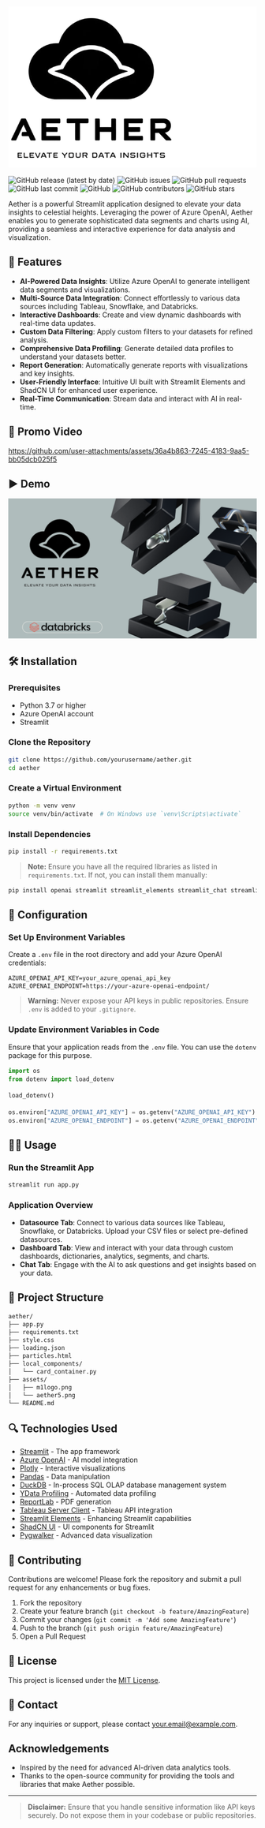 
![Aether Logo](https://github.com/ONGQ0019/filedumps/blob/main/aether5.png?raw=true)

![GitHub release (latest by date)](https://img.shields.io/badge/release-v1.0-blue)
![GitHub issues](https://img.shields.io/github/issues/M1-Private-Limited/AETHER)
![GitHub pull requests](https://img.shields.io/github/issues-pr/M1-Private-Limited/AETHER)
![GitHub last commit](https://img.shields.io/github/last-commit/M1-Private-Limited/AETHER)
![GitHub](https://img.shields.io/github/license/M1-Private-Limited/AETHER)
![GitHub contributors](https://img.shields.io/github/contributors/M1-Private-Limited/AETHER)
![GitHub stars](https://img.shields.io/github/stars/M1-Private-Limited/AETHER?style=social)

Aether is a powerful Streamlit application designed to elevate your data insights to celestial heights. Leveraging the power of Azure OpenAI, Aether enables you to generate sophisticated data segments and charts using AI, providing a seamless and interactive experience for data analysis and visualization.

## 🚀 Features

- **AI-Powered Data Insights**: Utilize Azure OpenAI to generate intelligent data segments and visualizations.
- **Multi-Source Data Integration**: Connect effortlessly to various data sources including Tableau, Snowflake, and Databricks.
- **Interactive Dashboards**: Create and view dynamic dashboards with real-time data updates.
- **Custom Data Filtering**: Apply custom filters to your datasets for refined analysis.
- **Comprehensive Data Profiling**: Generate detailed data profiles to understand your datasets better.
- **Report Generation**: Automatically generate reports with visualizations and key insights.
- **User-Friendly Interface**: Intuitive UI built with Streamlit Elements and ShadCN UI for enhanced user experience.
- **Real-Time Communication**: Stream data and interact with AI in real-time.

## 🎥 Promo Video



https://github.com/user-attachments/assets/36a4b863-7245-4183-9aa5-bb05dcb025f5



## ▶️ Demo

[![Demo Video](https://github.com/ONGQ0019/filedumps/blob/main/thumbnail.png?raw=true)](https://www.youtube.com/watch?v=cVjDr3Uhmhc)



## 🛠 Installation

### Prerequisites

- Python 3.7 or higher
- Azure OpenAI account
- Streamlit

### Clone the Repository

```bash
git clone https://github.com/yourusername/aether.git
cd aether
```

### Create a Virtual Environment

```bash
python -m venv venv
source venv/bin/activate  # On Windows use `venv\Scripts\activate`
```

### Install Dependencies

```bash
pip install -r requirements.txt
```

> **Note:** Ensure you have all the required libraries as listed in `requirements.txt`. If not, you can install them manually:

```bash
pip install openai streamlit streamlit_elements streamlit_chat streamlit_toggle pandas duckdb ydata_profiling streamlit_ydata_profiling streamlit_shadcn_ui pygwalker plotly reportlab tableauserverclient st_on_hover_tabs streamlit_lottie streamlit_components
```

## 🔧 Configuration

### Set Up Environment Variables

Create a `.env` file in the root directory and add your Azure OpenAI credentials:

```env
AZURE_OPENAI_API_KEY=your_azure_openai_api_key
AZURE_OPENAI_ENDPOINT=https://your-azure-openai-endpoint/
```

> **Warning:** Never expose your API keys in public repositories. Ensure `.env` is added to your `.gitignore`.

### Update Environment Variables in Code

Ensure that your application reads from the `.env` file. You can use the `dotenv` package for this purpose.

```python
import os
from dotenv import load_dotenv

load_dotenv()

os.environ["AZURE_OPENAI_API_KEY"] = os.getenv("AZURE_OPENAI_API_KEY")
os.environ["AZURE_OPENAI_ENDPOINT"] = os.getenv("AZURE_OPENAI_ENDPOINT")
```

## 🏃‍♂️ Usage

### Run the Streamlit App

```bash
streamlit run app.py
```

### Application Overview

- **Datasource Tab**: Connect to various data sources like Tableau, Snowflake, or Databricks. Upload your CSV files or select pre-defined datasources.
- **Dashboard Tab**: View and interact with your data through custom dashboards, dictionaries, analytics, segments, and charts.
- **Chat Tab**: Engage with the AI to ask questions and get insights based on your data.

## 📂 Project Structure

```
aether/
├── app.py
├── requirements.txt
├── style.css
├── loading.json
├── particles.html
├── local_components/
│   └── card_container.py
├── assets/
│   ├── m1logo.png
│   └── aether5.png
└── README.md
```

## 🔍 Technologies Used

- [Streamlit](https://streamlit.io/) - The app framework
- [Azure OpenAI](https://azure.microsoft.com/en-us/services/openai-service/) - AI model integration
- [Plotly](https://plotly.com/python/) - Interactive visualizations
- [Pandas](https://pandas.pydata.org/) - Data manipulation
- [DuckDB](https://duckdb.org/) - In-process SQL OLAP database management system
- [YData Profiling](https://github.com/ydataai/ydata-profiling) - Automated data profiling
- [ReportLab](https://www.reportlab.com/) - PDF generation
- [Tableau Server Client](https://tableau.github.io/server-client-python/docs/) - Tableau API integration
- [Streamlit Elements](https://github.com/okld/streamlit-elements) - Enhancing Streamlit capabilities
- [ShadCN UI](https://github.com/shadcn/ui) - UI components for Streamlit
- [Pygwalker](https://github.com/KamandPrompt/pygwalker) - Advanced data visualization

## 🤝 Contributing

Contributions are welcome! Please fork the repository and submit a pull request for any enhancements or bug fixes.

1. Fork the repository
2. Create your feature branch (`git checkout -b feature/AmazingFeature`)
3. Commit your changes (`git commit -m 'Add some AmazingFeature'`)
4. Push to the branch (`git push origin feature/AmazingFeature`)
5. Open a Pull Request

## 📜 License

This project is licensed under the [MIT License](LICENSE).

## 📧 Contact

For any inquiries or support, please contact [your.email@example.com](mailto:your.email@example.com).

## Acknowledgements

- Inspired by the need for advanced AI-driven data analytics tools.
- Thanks to the open-source community for providing the tools and libraries that make Aether possible.

---

> **Disclaimer:** Ensure that you handle sensitive information like API keys securely. Do not expose them in your codebase or public repositories.
